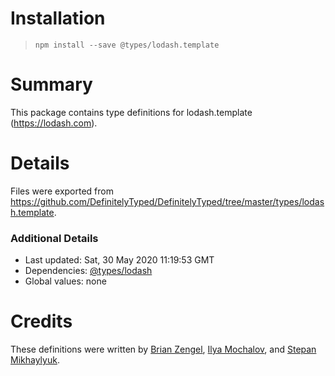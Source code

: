 # Installation
> `npm install --save @types/lodash.template`

# Summary
This package contains type definitions for lodash.template (https://lodash.com).

# Details
Files were exported from https://github.com/DefinitelyTyped/DefinitelyTyped/tree/master/types/lodash.template.

### Additional Details
 * Last updated: Sat, 30 May 2020 11:19:53 GMT
 * Dependencies: [@types/lodash](https://npmjs.com/package/@types/lodash)
 * Global values: none

# Credits
These definitions were written by [Brian Zengel](https://github.com/bczengel), [Ilya Mochalov](https://github.com/chrootsu), and [Stepan Mikhaylyuk](https://github.com/stepancar).
